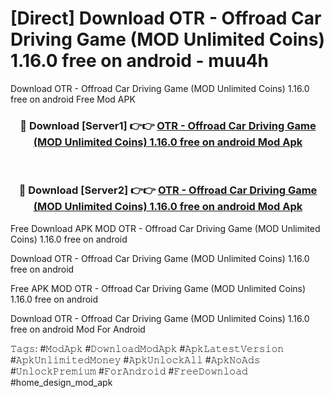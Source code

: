 # [Direct] Download OTR - Offroad Car Driving Game (MOD Unlimited Coins) 1.16.0 free on android - muu4h
Download OTR - Offroad Car Driving Game (MOD Unlimited Coins) 1.16.0 free on android Free Mod APK

<div align="center">
<h3>🔴 Download [Server1] 👉👉 <a href="https://apk-comot.site?title=OTR_-_Offroad_Car_Driving_Game_(MOD_Unlimited_Coins)_1.16.0_free_on_android">OTR - Offroad Car Driving Game (MOD Unlimited Coins) 1.16.0 free on android Mod Apk</a></h3><br>

<h3>🔴 Download [Server2] 👉👉 <a href="https://apk-comot.site?title=OTR_-_Offroad_Car_Driving_Game_(MOD_Unlimited_Coins)_1.16.0_free_on_android">OTR - Offroad Car Driving Game (MOD Unlimited Coins) 1.16.0 free on android Mod Apk</a></h3>
</div>


Free Download APK MOD OTR - Offroad Car Driving Game (MOD Unlimited Coins) 1.16.0 free on android

Download OTR - Offroad Car Driving Game (MOD Unlimited Coins) 1.16.0 free on android 

Free APK MOD OTR - Offroad Car Driving Game (MOD Unlimited Coins) 1.16.0 free on android 

Download OTR - Offroad Car Driving Game (MOD Unlimited Coins) 1.16.0 free on android Mod For Android

𝚃𝚊𝚐𝚜: #𝙼𝚘𝚍𝙰𝚙𝚔 #𝙳𝚘𝚠𝚗𝚕𝚘𝚊𝚍𝙼𝚘𝚍𝙰𝚙𝚔 #𝙰𝚙𝚔𝙻𝚊𝚝𝚎𝚜𝚝𝚅𝚎𝚛𝚜𝚒𝚘𝚗 #𝙰𝚙𝚔𝚄𝚗𝚕𝚒𝚖𝚒𝚝𝚎𝚍𝙼𝚘𝚗𝚎𝚢 #𝙰𝚙𝚔𝚄𝚗𝚕𝚘𝚌𝚔𝙰𝚕𝚕 #𝙰𝚙𝚔𝙽𝚘𝙰𝚍𝚜 #𝚄𝚗𝚕𝚘𝚌𝚔𝙿𝚛𝚎𝚖𝚒𝚞𝚖 #𝙵𝚘𝚛𝙰𝚗𝚍𝚛𝚘𝚒𝚍 #𝙵𝚛𝚎𝚎𝙳𝚘𝚠𝚗𝚕𝚘𝚊𝚍 #home_design_mod_apk